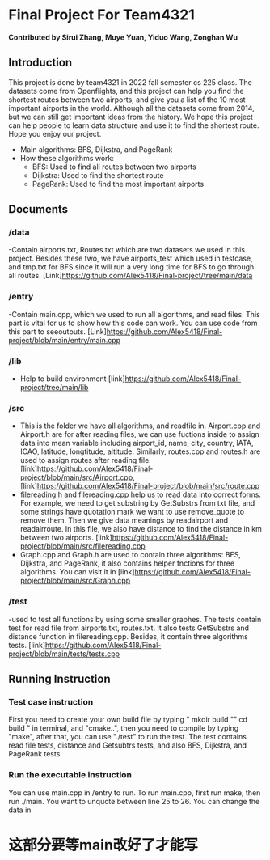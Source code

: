 # Final Project For Team4321
**Contributed by Sirui Zhang, Muye Yuan, Yiduo Wang, Zonghan Wu** 
## Introduction
This project is done by team4321 in 2022 fall semester cs 225 class. The datasets come from Openflights, and this project can help you find the shortest routes between two airports, and give you a list of the 10 most important airports in the world. Although all the datasets come from 2014, but we can still get important ideas from the history. We hope this project can help people to learn data structure and use it to find the shortest route. Hope you enjoy our project.
- Main algorithms: BFS, Dijkstra, and PageRank
- How these algorithms work:
  - BFS: Used to find all routes between two airports
  - Dijkstra: Used to find the shortest route
  - PageRank: Used to find the most important airports
## Documents
### /data
  -Contain airports.txt, Routes.txt which are two datasets we used in this project. Besides these two, we have airports_test which used in testcase, and tmp.txt for BFS since it will run a very long time for BFS to go through all routes. [Link]https://github.com/Alex5418/Final-project/tree/main/data
### /entry
  -Contain main.cpp, which we used to run all algorithms, and read files. This part is vital for us to show how this code can work. You can use code from this part to seeoutputs. [Link]https://github.com/Alex5418/Final-project/blob/main/entry/main.cpp
### /lib
 - Help to build environment [link]https://github.com/Alex5418/Final-project/tree/main/lib
### /src
  - This is the folder we have all algorithms, and readfile in. Airport.cpp and Airport.h are for after reading files, we can use fuctions inside to assign data into mean variable including airport_id, name, city, country, IATA, ICAO, latitude, longtitude, altitude. Similarly, routes.cpp and routes.h are used to assign routes after reading file. [link]https://github.com/Alex5418/Final-project/blob/main/src/Airport.cpp, [link]https://github.com/Alex5418/Final-project/blob/main/src/route.cpp
  - filereading.h and filereading.cpp help us to read data into correct forms. For example, we need to get substring by GetSubstrs from txt file, and some strings have quotation mark we want to use remove_quote to remove them. Then we give data meanings by readairport and readairroute. In this file, we also have distance to find the distance in km between two airports. [link]https://github.com/Alex5418/Final-project/blob/main/src/filereading.cpp
  - Graph.cpp and Graph.h are used to contain three algorithms: BFS, Dijkstra, and PageRank, it also contains helper fnctions for three algorithms. You can visit it in [link]https://github.com/Alex5418/Final-project/blob/main/src/Graph.cpp
### /test
 -used to test all functions by using some smaller graphes. The tests contain test for read file from airports.txt, routes.txt. It also tests GetSubstrs and distance function in filereading.cpp. Besides, it contain three algorithms tests. [link]https://github.com/Alex5418/Final-project/blob/main/tests/tests.cpp

## Running Instruction
### Test case instruction
First you need to create your own build file by typing " mkdir build "" cd build " in terminal, and "cmake..", then you need to compile by typing "make", after that, you can use "./test" to run the test. The test contains read file tests, distance and Getsubtrs tests, and also BFS, Dijkstra, and PageRank tests.
### Run the executable instruction
You can use main.cpp in /entry to run. To run main.cpp, first run make, then run ./main. You want to unquote between line 25 to 26. You can change the data in
# 这部分要等main改好了才能写
